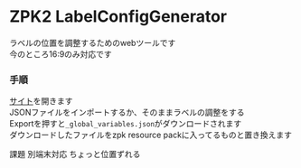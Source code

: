 # ZPK2 LabelConfigGenerator
ラベルの位置を調整するためのwebツールです  
今のところ16:9のみ対応です  
### 手順  
[サイト](https://mihiro13.github.io/ZPK2_labelConfigGenerator/)を開きます  
JSONファイルをインポートするか、そのままラベルの調整をする  
Exportを押すと`_global_variables.json`がダウンロードされます  
ダウンロードしたファイルをzpk resource packに入ってるものと置き換えます  
  
課題
別端末対応 ちょっと位置ずれる